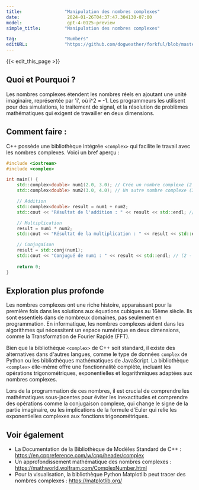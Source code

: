 ```yaml
---
title:                "Manipulation des nombres complexes"
date:                  2024-01-26T04:37:47.304130-07:00
model:                 gpt-4-0125-preview
simple_title:         "Manipulation des nombres complexes"

tag:                  "Numbers"
editURL:              "https://github.com/dogweather/forkful/blob/master/content/fr/cpp/working-with-complex-numbers.md"
---
```


{{< edit_this_page >}}

## Quoi et Pourquoi ?
Les nombres complexes étendent les nombres réels en ajoutant une unité imaginaire, représentée par 'i', où i^2 = -1. Les programmeurs les utilisent pour des simulations, le traitement de signal, et la résolution de problèmes mathématiques qui exigent de travailler en deux dimensions.

## Comment faire :
C++ possède une bibliothèque intégrée `<complex>` qui facilite le travail avec les nombres complexes. Voici un bref aperçu :

```cpp
#include <iostream>
#include <complex>

int main() {
    std::complex<double> num1(2.0, 3.0); // Crée un nombre complexe (2 + 3i)
    std::complex<double> num2(3.0, 4.0); // Un autre nombre complexe (3 + 4i)

    // Addition
    std::complex<double> result = num1 + num2;
    std::cout << "Résultat de l'addition : " << result << std::endl; // (5 + 7i)

    // Multiplication
    result = num1 * num2;
    std::cout << "Résultat de la multiplication : " << result << std::endl; // (-6 + 17i)

    // Conjugaison
    result = std::conj(num1);
    std::cout << "Conjugué de num1 : " << result << std::endl; // (2 - 3i)
    
    return 0;
}
```

## Exploration plus profonde
Les nombres complexes ont une riche histoire, apparaissant pour la première fois dans les solutions aux équations cubiques au 16ème siècle. Ils sont essentiels dans de nombreux domaines, pas seulement en programmation. En informatique, les nombres complexes aident dans les algorithmes qui nécessitent un espace numérique en deux dimensions, comme la Transformation de Fourier Rapide (FFT).

Bien que la bibliothèque `<complex>` de C++ soit standard, il existe des alternatives dans d'autres langues, comme le type de données `complex` de Python ou les bibliothèques mathématiques de JavaScript. La bibliothèque `<complex>` elle-même offre une fonctionnalité complète, incluant les opérations trigonométriques, exponentielles et logarithmiques adaptées aux nombres complexes.

Lors de la programmation de ces nombres, il est crucial de comprendre les mathématiques sous-jacentes pour éviter les inexactitudes et comprendre des opérations comme la conjugaison complexe, qui change le signe de la partie imaginaire, ou les implications de la formule d'Euler qui relie les exponentielles complexes aux fonctions trigonométriques.

## Voir également
- La Documentation de la Bibliothèque de Modèles Standard de C++ : https://en.cppreference.com/w/cpp/header/complex
- Un approfondissement mathématique des nombres complexes : https://mathworld.wolfram.com/ComplexNumber.html
- Pour la visualisation, la bibliothèque Python Matplotlib peut tracer des nombres complexes : https://matplotlib.org/

